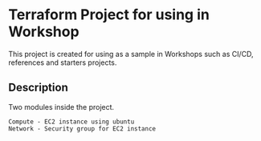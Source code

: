 # Terraform Project for using in Workshop

This project is created for using as a sample in Workshops such as CI/CD, references and starters projects.

## Description 

Two modules inside the project.

    Compute - EC2 instance using ubuntu
    Network - Security group for EC2 instance
